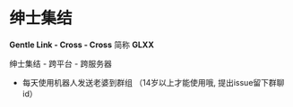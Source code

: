 # 绅士集结

**Gentle Link - Cross - Cross** 简称 **GLXX**

绅士集结 - 跨平台 - 跨服务器

- 每天使用机器人发送老婆到群组 （14岁以上才能使用哦, 提出issue留下群聊id）

